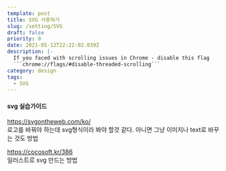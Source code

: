 ```yaml
---
template: post
title: SVG 사용하기
slug: /setting/SVG
draft: false
priority: 0
date: 2021-05-12T22:22:02.039Z
description: |-
  If you faced with scrolling issues in Chrome - disable this flag 
  ```chrome://flags/#disable-threaded-scrolling```
category: design
tags:
  - SVG
---
```


#### svg 실습가이드

https://svgontheweb.com/ko/  
로고를 바꿔야 하는데 svg형식이라 봐야 할것 같다. 아니면 그냥 이미지나 text로 바꾸는 것도 방법

https://cocosoft.kr/386  
일러스트로 svg 만드는 방법
